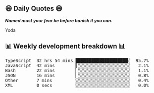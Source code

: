 ## 😄 Daily Quotes 😄

_**Named must your fear be before banish it you can.**_

Yoda



## 📊 Weekly development breakdown 📊

<pre>TypeScript  32 hrs 54 mins ████████████████████░  95.7%
JavaScript  42 mins        ▍░░░░░░░░░░░░░░░░░░░░   2.1%
Bash        22 mins        ▏░░░░░░░░░░░░░░░░░░░░   1.1%
JSON        16 mins        ▏░░░░░░░░░░░░░░░░░░░░   0.8%
Other       7 mins         ░░░░░░░░░░░░░░░░░░░░░   0.4%
XML         0 secs         ░░░░░░░░░░░░░░░░░░░░░   0.0%</pre>